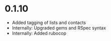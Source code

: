 # 0.1.10
- Added tagging of lists and contacts
- Internally: Upgraded gems and RSpec syntax
- Internally: Added rubocop
